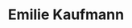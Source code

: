 ---
title: Emilie Kaufmann
role: CNRS researcher
avatar_filename: avatar.jpg
bio: ""
interests: ""
social:
  - icon: browser
    icon_pack: fas
    link: https://emiliekaufmann.github.io/
  - icon: google-scholar
    icon_pack: fas
    link: https://scholar.google.com/citations?user=9GE1vx4AAAAJ
organizations:
  - name: Scool (Inria)
    url: https://team.inria.fr/scool/
  - name: CRIStAL (CNRS)
    url: https://www.cristal.univ-lille.fr/
  - name: Univ. Lille
    url: https://www.univ-lille.fr/
education: ""
email: ""
superuser: false
highlight_name: false
---